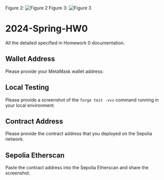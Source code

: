 Figure 2:
![Figure 2](https://hackmd.io/_uploads/r1uFMFX3p.png)
Figure 3:
![Figure 3](https://hackmd.io/_uploads/rkacGFm2a.png)

# 2024-Spring-HW0

All the detailed specified in Homework 0 documentation.

## Wallet Address
Please provide your MetaMask wallet address:

## Local Testing
Please provide a screenshot of the `forge test -vvv` command running in your local environment.

## Contract Address
Please provide the contract address that you deployed on the Sepolia network.

## Sepolia Etherscan
Paste the contract address into the Sepolia Etherscan and share the screenshot.